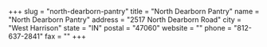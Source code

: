 +++
slug = "north-dearborn-pantry"
title = "North Dearborn Pantry"
name = "North Dearborn Pantry"
address = "2517 North Dearborn Road"
city = "West Harrison"
state = "IN"
postal = "47060"
website = ""
phone = "812-637-2841"
fax = ""
+++

